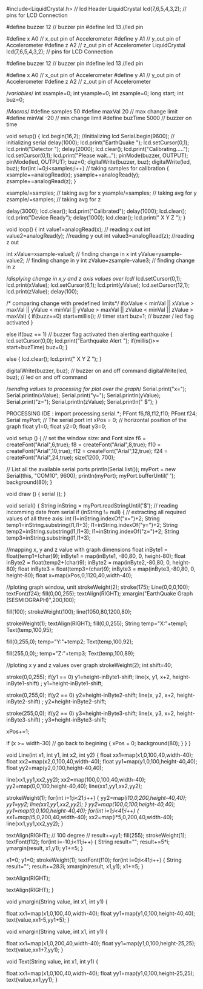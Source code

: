 #include<LiquidCrystal.h> // lcd Header
LiquidCrystal lcd(7,6,5,4,3,2); // pins for LCD Connection

#define buzzer 12 // buzzer pin
#define led 13 //led pin

#define x A0 // x_out pin of Accelerometer
#define y A1 // y_out pin of Accelerometer
#define z A2 // z_out pin of Accelerometer
LiquidCrystal lcd(7,6,5,4,3,2); // pins for LCD Connection

#define buzzer 12 // buzzer pin
#define led 13 //led pin

#define x A0 // x_out pin of Accelerometer
#define y A1 // y_out pin of Accelerometer
#define z A2 // z_out pin of Accelerometer

/*variables*/
int xsample=0;
int ysample=0;
int zsample=0;
long start;
int buz=0;

/*Macros*/
#define samples 50
#define maxVal 20 // max change limit
#define minVal -20 // min change limit
#define buzTime 5000 // buzzer on time

void setup()
{
lcd.begin(16,2); //initializing lcd
Serial.begin(9600); // initializing serial
delay(1000);
lcd.print("EarthQuake ");
lcd.setCursor(0,1);
lcd.print("Detector ");
delay(2000);
lcd.clear();
lcd.print("Calibrating.....");
lcd.setCursor(0,1);
lcd.print("Please wait...");
pinMode(buzzer, OUTPUT);
pinMode(led, OUTPUT);
buz=0;
digitalWrite(buzzer, buz);
digitalWrite(led, buz);
for(int i=0;i<samples;i++) // taking samples for calibration
{
xsample+=analogRead(x);
ysample+=analogRead(y);
zsample+=analogRead(z);
}

xsample/=samples; // taking avg for x
ysample/=samples; // taking avg for y
zsample/=samples; // taking avg for z

delay(3000);
lcd.clear();
lcd.print("Calibrated");
delay(1000);
lcd.clear();
lcd.print("Device Ready");
delay(1000);
lcd.clear();
lcd.print(" X Y Z ");
}

void loop()
{
int value1=analogRead(x); // reading x out
int value2=analogRead(y); //reading y out
int value3=analogRead(z); //reading z out

int xValue=xsample-value1; // finding change in x
int yValue=ysample-value2; // finding change in y
int zValue=zsample-value3; // finding change in z

/*displying change in x,y and z axis values over lcd*/
lcd.setCursor(0,1);
lcd.print(xValue);
lcd.setCursor(6,1);
lcd.print(yValue);
lcd.setCursor(12,1);
lcd.print(zValue);
delay(100);

/* comparing change with predefined limits*/
if(xValue < minVal || xValue > maxVal || yValue < minVal || yValue > maxVal || zValue < minVal || zValue > maxVal)
{
if(buzz==0)
start=millis(); // timer start
buz=1; // buzzer / led flag activated
}

else if(buz == 1) // buzzer flag activated then alerting earthquake
{
lcd.setCursor(0,0);
lcd.print("Earthquake Alert ");
if(millis()>= start+buzTime)
buz=0;
}

else
{
lcd.clear();
lcd.print(" X Y Z ");
}

digitalWrite(buzzer, buz); // buzzer on and off command
digitalWrite(led, buz); // led on and off command

/*sending values to processing for plot over the graph*/
Serial.print("x=");
Serial.println(xValue);
Serial.print("y=");
Serial.println(yValue);
Serial.print("z=");
Serial.println(zValue);
Serial.println(" $");
}




PROCESSING IDE   :
import processing.serial.*;
PFont f6,f8,f12,f10;
PFont f24;
Serial myPort; // The serial port
int xPos = 0; // horizontal position of the graph
float y1=0;
float y2=0;
float y3=0;

void setup ()
{
// set the window size: and Font size
f6 = createFont("Arial",6,true);
f8 = createFont("Arial",8,true);
f10 = createFont("Arial",10,true);
f12 = createFont("Arial",12,true);
f24 = createFont("Arial",24,true);
size(1200, 700);

// List all the available serial ports
println(Serial.list());
myPort = new Serial(this, "COM10", 9600);
println(myPort);
myPort.bufferUntil(' ');
background(80);
}

void draw ()
{
serial ();
}

void serial()
{
String inString = myPort.readStringUntil('$'); // reading incomming date from serial
if (inString != null)
{
// extracting all required values of all three axis:
int l1=inString.indexOf("x=")+2;
String temp1=inString.substring(l1,l1+3);
l1=inString.indexOf("y=")+2;
String temp2=inString.substring(l1,l1+3);
l1=inString.indexOf("z=")+2;
String temp3=inString.substring(l1,l1+3);

//mapping x, y and z value with graph dimensions
float inByte1 = float(temp1+(char)9);
inByte1 = map(inByte1, -80,80, 0, height-80);
float inByte2 = float(temp2+(char)9);
inByte2 = map(inByte2,-80,80, 0, height-80);
float inByte3 = float(temp3+(char)9);
inByte3 = map(inByte3,-80,80, 0, height-80);
float x=map(xPos,0,1120,40,width-40);

//ploting graph window, unit
strokeWeight(2);
stroke(175);
Line(0,0,0,100);
textFont(f24);
fill(0,00,255);
textAlign(RIGHT);
xmargin("EarthQuake Graph (SESMIOGRAPH)",200,100);

fill(100);
strokeWeight(100);
line(1050,80,1200,80);

strokeWeight(1);
textAlign(RIGHT);
fill(0,0,255);
String temp="X:"+temp1;
Text(temp,100,95);

fill(0,255,0);
temp="Y:"+temp2;
Text(temp,100,92);

fill(255,0,0);;
temp="Z:"+temp3;
Text(temp,100,89);


//ploting x y and z values over graph
strokeWeight(2);
int shift=40;

stroke(0,0,255);
if(y1 == 0)
y1=height-inByte1-shift;
line(x, y1, x+2, height-inByte1-shift) ;
y1=height-inByte1-shift;

stroke(0,255,0);
if(y2 == 0)
y2=height-inByte2-shift;
line(x, y2, x+2, height-inByte2-shift) ;
y2=height-inByte2-shift;

stroke(255,0,0);
if(y2 == 0)
y3=height-inByte3-shift;
line(x, y3, x+2, height-inByte3-shift) ;
y3=height-inByte3-shift;

xPos+=1;

if (x >= width-30) // go back to begining
{
xPos = 0;
background(80);
}
}
}

void Line(int x1, int y1, int x2, int y2)
{
float xx1=map(x1,0,100,40,width-40);
float xx2=map(x2,0,100,40,width-40);
float yy1=map(y1,0,100,height-40,40);
float yy2=map(y2,0,100,height-40,40);

line(xx1,yy1,xx2,yy2);
xx2=map(100,0,100,40,width-40);
yy2=map(0,0,100,height-40,40);
line(xx1,yy1,xx2,yy2);

strokeWeight(1);
for(int i=1;i<21;i++)
{
yy2=map(i*10,0,200,height-40,40);
yy1=yy2;
line(xx1,yy1,xx2,yy2);
}
yy2=map(100,0,100,height-40,40);
yy1=map(0,0,100,height-40,40);
for(int i=1;i<41;i++)
{
xx1=map(i*5,0,200,40,width-40);
xx2=map(i*5,0,200,40,width-40);
line(xx1,yy1,xx2,yy2);
}

textAlign(RIGHT); // 100 degree
// result+=yy1;
fill(255);
strokeWeight(1);
textFont(f12);
for(int i=-10;i<11;i++)
{
String result="";
result+=5*i;
ymargin(result, x1,y1);
y1+=5;
}

x1=0;
y1=0;
strokeWeight(1);
textFont(f10);
for(int i=0;i<41;i++)
{
String result="";
result+=28*3*i;
xmargin(result, x1,y1);
x1+=5;
}

textAlign(RIGHT);

textAlign(RIGHT);
}

void ymargin(String value, int x1, int y1)
{

float xx1=map(x1,0,100,40,width-40);
float yy1=map(y1,0,100,height-40,40);
text(value,xx1-5,yy1+5);
}

void xmargin(String value, int x1, int y1)
{

float xx1=map(x1,0,200,40,width-40);
float yy1=map(y1,0,100,height-25,25);
text(value,xx1+7,yy1);
}

void Text(String value, int x1, int y1)
{

float xx1=map(x1,0,100,40,width-40);
float yy1=map(y1,0,100,height-25,25);
text(value,xx1,yy1);
}
